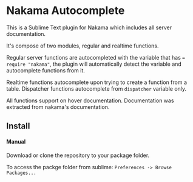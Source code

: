 # Nakama Autocomplete
This is a Sublime Text plugin for Nakama which includes all server documentation.

It's compose of two modules, regular and realtime functions.

Regular server functions are autocompleted with the variable that has `= require "nakama"`, the plugin will automatically detect the variable and autocomplete functions from it.

Realtime functions autocomplete upon trying to create a function from a table. Dispatcher functions autocomplete from `dispatcher` variable only.

All functions support on hover documentation. Documentation was extracted from nakama's documentation.

## Install

#### Manual
Download or clone the repository to your package folder.

To access the packge folder from sublime: `Preferences -> Browse Packages...`
